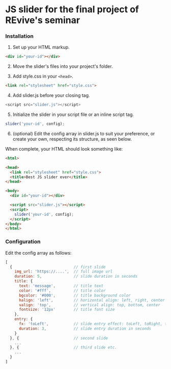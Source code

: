 # JS slider for the final project of REvive's seminar

### Installation

1. Set up your HTML markup.

```html
<div id="your-id"></div>
```

2. Move the slider's files into your project's folder.

3. Add style.css in your ``<head>``.
  
```html
<link rel="stylesheet" href="style.css">
```

4. Add slider.js before your closing <body> tag.
  
```javascript
<script src="slider.js"></script>
```

5. Initialize the slider in your script file or an inline script tag.

```javascript
slider('your-id', config);
```

6. (optional) Edit the config array in slider.js to suit your preference, or create your own, respecting its structure, as seen below.

When complete, your HTML should look something like:

```html
<html>

<head>
  <link rel="stylesheet" href="style.css">
  <title>Best JS slider ever</title>
</head>

<body>
  <div id="your-id"></div>

  <script src="slider.js"></script>
  <script>
    slider('your-id', config);
  </script>
</body>
</html>
```

### Configuration

Edit the config array as follows:

```javascript
[ 
  {                           // first slide
    img_url: 'https://....',  // full image url
    duration: 5,              // slide duration in seconds
    title: {
      text: 'message',        // title text
      color: '#fff',          // title color
      bgcolor: '#000',        // title background color
      halign: 'left',         // horizontal align: left, right, center
      valign: 'top',          // vertical align: top, bottom, center
      fontsize: '12px'        // title font size
    },
    entry: {
      fx: 'toLeft',           // slide entry effect: toLeft, toRight, toTop, toBottom, fadeIn
      duration: 3,            // slide entry duration in seconds
    }
  }, {                        // second slide
    ...
  }, {                        // third slide etc.
    ...
  }
]
```
